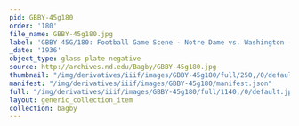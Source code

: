 ```yaml
---
pid: GBBY-45g180
order: '180'
file_name: GBBY-45g180.jpg
label: 'GBBY 45G/180: Football Game Scene - Notre Dame vs. Washington - 1936'
_date: '1936'
object_type: glass plate negative
source: http://archives.nd.edu/Bagby/GBBY-45g180.jpg
thumbnail: "/img/derivatives/iiif/images/GBBY-45g180/full/250,/0/default.jpg"
manifest: "/img/derivatives/iiif/images/GBBY-45g180/manifest.json"
full: "/img/derivatives/iiif/images/GBBY-45g180/full/1140,/0/default.jpg"
layout: generic_collection_item
collection: bagby
---
```

